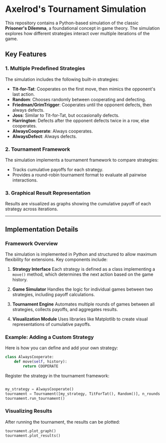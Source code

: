 # Axelrod's Tournament Simulation

This repository contains a Python-based simulation of the classic **Prisoner's Dilemma**, a foundational concept in game theory. The simulation explores how different strategies interact over multiple iterations of the game.

## Key Features

### 1. Multiple Predefined Strategies
The simulation includes the following built-in strategies:

- **Tit-for-Tat**: Cooperates on the first move, then mimics the opponent's last action.
- **Random**: Chooses randomly between cooperating and defecting.
- **Friedman/GrimTrigger**: Cooperates until the opponent defects, then always defects.
- **Joss**: Similar to Tit-for-Tat, but occasionally defects.
- **Harrington**: Defects after the opponent defects twice in a row, else cooperates.
- **AlwaysCooperate**: Always cooperates.
- **AlwaysDefect**: Always defects.
  
### 2. Tournament Framework
The simulation implements a tournament framework to compare strategies:
- Tracks cumulative payoffs for each strategy.
- Provides a round-robin tournament format to evaluate all pairwise interactions.

### 3. Graphical Result Representation
Results are visualized as graphs showing the cumulative payoff of each strategy across iterations.

---

## Implementation Details

### Framework Overview
The simulation is implemented in Python and structured to allow maximum flexibility for extensions. Key components include:

1. **Strategy Interface**
   Each strategy is defined as a class implementing a `move()` method, which determines the next action based on the game history.

2. **Game Simulator**
   Handles the logic for individual games between two strategies, including payoff calculations.

3. **Tournament Engine**
   Automates multiple rounds of games between all strategies, collects payoffs, and aggregates results.

4. **Visualization Module**
   Uses libraries like Matplotlib to create visual representations of cumulative payoffs.

### Example: Adding a Custom Strategy
Here is how you can define and add your own strategy:

```python
class AlwaysCooperate:
    def move(self, history):
        return COOPERATE
```

Register the strategy in the tournament framework:
```python

my_strategy = AlwaysCooperate()
tournament = Tournament([my_strategy, TitForTat(), Random()], n_rounds = 100)
tournament.run_tournament()
```

### Visualizing Results
After running the tournament, the results can be plotted:

```python
tournament.plot_graph()
tournament.plot_results()
```
